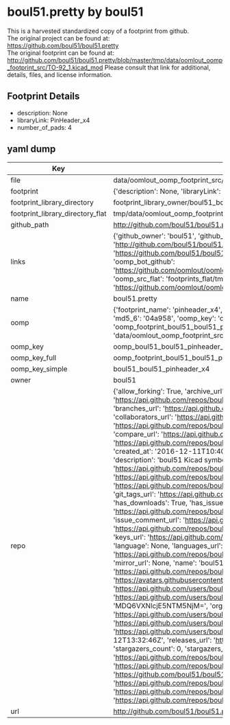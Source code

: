# boul51.pretty by boul51  
This is a harvested standardized copy of a footprint from github.  
The original project can be found at:  
https://github.com/boul51/boul51.pretty  
The original footprint can be found at:
http://github.com/boul51/boul51.pretty/blob/master/tmp/data/oomlout_oomp_footprint_src/TO-92_1.kicad_mod
Please consult that link for additional, details, files, and license information.  
## Footprint Details
* description: None  
* libraryLink: PinHeader_x4  
* number_of_pads: 4  
## yaml dump  
| Key | Value |  
| --- | --- |  
| file | data/oomlout_oomp_footprint_src/boul51.pretty/PinHeader_x4.kicad_mod |  
| footprint | {'description': None, 'libraryLink': 'PinHeader_x4', 'number_of_pads': 4} |  
| footprint_library_directory | footprint_library_owner/boul51_boul51.pretty |  
| footprint_library_directory_flat | tmp/data/oomlout_oomp_footprint_src/footprints_flat/boul51_boul51_pinheader_x4/working |  
| github_path | http://github.com/boul51/boul51.pretty/blob/master/tmp/data/oomlout_oomp_footprint_src/PinHeader_x4.kicad_mod |  
| links | {'github_owner': 'boul51', 'github_repo_name': 'boul51.pretty', 'github_src': 'http://github.com/boul51/boul51.pretty/blob/master/tmp/data/oomlout_oomp_footprint_src/TO-92_1.kicad_mod', 'github_src_repo': 'https://github.com/boul51/boul51.pretty', 'oomp_bot': 'tmp/data/oomlout_oomp_footprint_src/footprints/boul51_boul51_pinheader_x4/working', 'oomp_bot_github': 'https://github.com/oomlout/oomlout_oomp_footprint_bot/tree/main/tmp/data/oomlout_oomp_footprint_src/footprints/boul51_boul51_pinheader_x4/working', 'oomp_src_flat': 'footprints_flat/tmp/data/oomlout_oomp_footprint_src/footprints_flat/boul51_boul51_pinheader_x4/working', 'oomp_src_flat_github': 'https://github.com/oomlout/oomlout_oomp_footprint_src/tree/main/tmp/data/oomlout_oomp_footprint_src/footprints_flat/boul51_boul51_pinheader_x4/working'} |  
| name | boul51.pretty |  
| oomp | {'footprint_name': 'pinheader_x4', 'library_name': 'boul51', 'md5': '04a958557b94cee8a9336b96d42b6317', 'md5_10': '04a958557b', 'md5_5': '04a95', 'md5_6': '04a958', 'oomp_key': 'oomp_boul51_boul51_pinheader_x4', 'oomp_key_extra': 'oomp_footprint_boul51_boul51_pinheader_x4', 'oomp_key_full': 'oomp_footprint_boul51_boul51_pinheader_x4_04a958', 'oomp_key_simple': 'boul51_boul51_pinheader_x4', 'original_filename': 'data/oomlout_oomp_footprint_src/boul51.pretty/PinHeader_x4.kicad_mod', 'owner_name': 'boul51'} |  
| oomp_key | oomp_boul51_boul51_pinheader_x4 |  
| oomp_key_full | oomp_footprint_boul51_boul51_pinheader_x4 |  
| oomp_key_simple | boul51_boul51_pinheader_x4 |  
| owner | boul51 |  
| repo | {'allow_forking': True, 'archive_url': 'https://api.github.com/repos/boul51/boul51.pretty/{archive_format}{/ref}', 'archived': False, 'assignees_url': 'https://api.github.com/repos/boul51/boul51.pretty/assignees{/user}', 'blobs_url': 'https://api.github.com/repos/boul51/boul51.pretty/git/blobs{/sha}', 'branches_url': 'https://api.github.com/repos/boul51/boul51.pretty/branches{/branch}', 'clone_url': 'https://github.com/boul51/boul51.pretty.git', 'collaborators_url': 'https://api.github.com/repos/boul51/boul51.pretty/collaborators{/collaborator}', 'comments_url': 'https://api.github.com/repos/boul51/boul51.pretty/comments{/number}', 'commits_url': 'https://api.github.com/repos/boul51/boul51.pretty/commits{/sha}', 'compare_url': 'https://api.github.com/repos/boul51/boul51.pretty/compare/{base}...{head}', 'contents_url': 'https://api.github.com/repos/boul51/boul51.pretty/contents/{+path}', 'contributors_url': 'https://api.github.com/repos/boul51/boul51.pretty/contributors', 'created_at': '2016-12-11T10:40:22Z', 'default_branch': 'master', 'deployments_url': 'https://api.github.com/repos/boul51/boul51.pretty/deployments', 'description': 'boul51 Kicad symbols', 'disabled': False, 'downloads_url': 'https://api.github.com/repos/boul51/boul51.pretty/downloads', 'events_url': 'https://api.github.com/repos/boul51/boul51.pretty/events', 'fork': False, 'forks': 0, 'forks_count': 0, 'forks_url': 'https://api.github.com/repos/boul51/boul51.pretty/forks', 'full_name': 'boul51/boul51.pretty', 'git_commits_url': 'https://api.github.com/repos/boul51/boul51.pretty/git/commits{/sha}', 'git_refs_url': 'https://api.github.com/repos/boul51/boul51.pretty/git/refs{/sha}', 'git_tags_url': 'https://api.github.com/repos/boul51/boul51.pretty/git/tags{/sha}', 'git_url': 'git://github.com/boul51/boul51.pretty.git', 'has_discussions': False, 'has_downloads': True, 'has_issues': True, 'has_pages': False, 'has_projects': True, 'has_wiki': True, 'homepage': None, 'hooks_url': 'https://api.github.com/repos/boul51/boul51.pretty/hooks', 'html_url': 'https://github.com/boul51/boul51.pretty', 'id': 76168033, 'is_template': False, 'issue_comment_url': 'https://api.github.com/repos/boul51/boul51.pretty/issues/comments{/number}', 'issue_events_url': 'https://api.github.com/repos/boul51/boul51.pretty/issues/events{/number}', 'issues_url': 'https://api.github.com/repos/boul51/boul51.pretty/issues{/number}', 'keys_url': 'https://api.github.com/repos/boul51/boul51.pretty/keys{/key_id}', 'labels_url': 'https://api.github.com/repos/boul51/boul51.pretty/labels{/name}', 'language': None, 'languages_url': 'https://api.github.com/repos/boul51/boul51.pretty/languages', 'license': None, 'merges_url': 'https://api.github.com/repos/boul51/boul51.pretty/merges', 'milestones_url': 'https://api.github.com/repos/boul51/boul51.pretty/milestones{/number}', 'mirror_url': None, 'name': 'boul51.pretty', 'network_count': 0, 'node_id': 'MDEwOlJlcG9zaXRvcnk3NjE2ODAzMw==', 'notifications_url': 'https://api.github.com/repos/boul51/boul51.pretty/notifications{?since,all,participating}', 'open_issues': 0, 'open_issues_count': 0, 'owner': {'avatar_url': 'https://avatars.githubusercontent.com/u/1953963?v=4', 'events_url': 'https://api.github.com/users/boul51/events{/privacy}', 'followers_url': 'https://api.github.com/users/boul51/followers', 'following_url': 'https://api.github.com/users/boul51/following{/other_user}', 'gists_url': 'https://api.github.com/users/boul51/gists{/gist_id}', 'gravatar_id': '', 'html_url': 'https://github.com/boul51', 'id': 1953963, 'login': 'boul51', 'node_id': 'MDQ6VXNlcjE5NTM5NjM=', 'organizations_url': 'https://api.github.com/users/boul51/orgs', 'received_events_url': 'https://api.github.com/users/boul51/received_events', 'repos_url': 'https://api.github.com/users/boul51/repos', 'site_admin': False, 'starred_url': 'https://api.github.com/users/boul51/starred{/owner}{/repo}', 'subscriptions_url': 'https://api.github.com/users/boul51/subscriptions', 'type': 'User', 'url': 'https://api.github.com/users/boul51'}, 'private': False, 'pulls_url': 'https://api.github.com/repos/boul51/boul51.pretty/pulls{/number}', 'pushed_at': '2016-12-12T13:32:46Z', 'releases_url': 'https://api.github.com/repos/boul51/boul51.pretty/releases{/id}', 'size': 4, 'ssh_url': 'git@github.com:boul51/boul51.pretty.git', 'stargazers_count': 0, 'stargazers_url': 'https://api.github.com/repos/boul51/boul51.pretty/stargazers', 'statuses_url': 'https://api.github.com/repos/boul51/boul51.pretty/statuses/{sha}', 'subscribers_count': 2, 'subscribers_url': 'https://api.github.com/repos/boul51/boul51.pretty/subscribers', 'subscription_url': 'https://api.github.com/repos/boul51/boul51.pretty/subscription', 'svn_url': 'https://github.com/boul51/boul51.pretty', 'tags_url': 'https://api.github.com/repos/boul51/boul51.pretty/tags', 'teams_url': 'https://api.github.com/repos/boul51/boul51.pretty/teams', 'temp_clone_token': None, 'topics': [], 'trees_url': 'https://api.github.com/repos/boul51/boul51.pretty/git/trees{/sha}', 'updated_at': '2016-12-11T10:40:22Z', 'url': 'https://api.github.com/repos/boul51/boul51.pretty', 'visibility': 'public', 'watchers': 0, 'watchers_count': 0, 'web_commit_signoff_required': False} |  
| url | http://github.com/boul51/boul51.pretty |  

